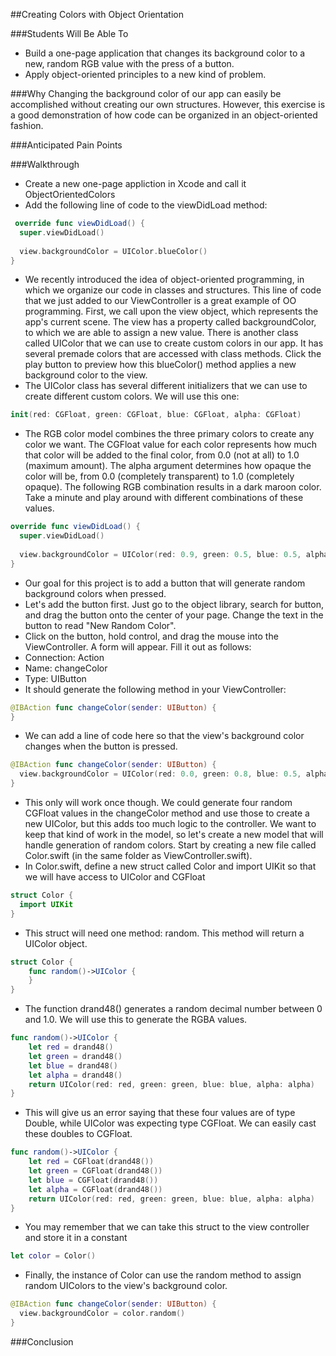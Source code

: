 ##Creating Colors with Object Orientation

###Students Will Be Able To
- Build a one-page application that changes its background color to a new, random RGB value with the press of a button.
- Apply object-oriented principles to a new kind of problem.

###Why
Changing the background color of our app can easily be accomplished without creating our own structures. However, this exercise is a good demonstration of how code can be organized in an object-oriented fashion.

###Anticipated Pain Points



###Walkthrough
- Create a new one-page appliction in Xcode and call it ObjectOrientedColors
- Add the following line of code to the viewDidLoad method:
```Swift
 override func viewDidLoad() {
  super.viewDidLoad()
  
  view.backgroundColor = UIColor.blueColor()
}
```
- We recently introduced the idea of object-oriented programming, in which we organize our code in classes and structures. This line of code that we just added to our ViewController is a great example of OO programming. First, we call upon the view object, which represents the app's current scene. The view has a property called backgroundColor, to which we are able to assign a new value. There is another class called UIColor that we can use to create custom colors in our app. It has several premade colors that are accessed with class methods. Click the play button to preview how this blueColor() method applies a new background color to the view.
- The UIColor class has several different initializers that we can use to create different custom colors. We will use this one:
```Swift
init(red: CGFloat, green: CGFloat, blue: CGFloat, alpha: CGFloat)
```
- The RGB color model combines the three primary colors to create any color we want. The CGFloat value for each color represents how much that color will be added to the final color, from 0.0 (not at all) to 1.0 (maximum amount). The alpha argument determines how opaque the color will be, from 0.0 (completely transparent) to 1.0 (completely opaque). The following RGB combination results in a dark maroon color. Take a minute and play around with different combinations of these values.
```Swift
override func viewDidLoad() {
  super.viewDidLoad()
  
  view.backgroundColor = UIColor(red: 0.9, green: 0.5, blue: 0.5, alpha: 0.3)
}
```
- Our goal for this project is to add a button that will generate random background colors when pressed.
- Let's add the button first. Just go to the object library, search for button, and drag the button onto the center of your page. Change the text in the button to read "New Random Color".
- Click on the button, hold control, and drag the mouse into the ViewController. A form will appear. Fill it out as follows:
 - Connection: Action
 - Name: changeColor
 - Type: UIButton
- It should generate the following method in your ViewController:
```Swift
@IBAction func changeColor(sender: UIButton) {
}
```
- We can add a line of code here so that the view's background color changes when the button is pressed.
```Swift
@IBAction func changeColor(sender: UIButton) {
  view.backgroundColor = UIColor(red: 0.0, green: 0.8, blue: 0.5, alpha: 0.8)
}
```
- This only will work once though. We could generate four random CGFloat values in the changeColor method and use those to create a new UIColor, but this adds too much logic to the controller. We want to keep that kind of work in the model, so let's create a new model that will handle generation of random colors. Start by creating a new file called Color.swift (in the same folder as ViewController.swift).
- In Color.swift, define a new struct called Color and import UIKit so that we will have access to UIColor and CGFloat
```Swift
struct Color {
  import UIKit
}
```
- This struct will need one method: random. This method will return a UIColor object.
```Swift
struct Color {
    func random()->UIColor {
    }
}
```
- The function drand48() generates a random decimal number between 0 and 1.0. We will use this to generate the RGBA values.
```Swift
func random()->UIColor {
    let red = drand48()
    let green = drand48()
    let blue = drand48()
    let alpha = drand48()
    return UIColor(red: red, green: green, blue: blue, alpha: alpha)
}
```
- This will give us an error saying that these four values are of type Double, while UIColor was expecting type CGFloat. We can easily cast these doubles to CGFloat.
```Swift
func random()->UIColor {
    let red = CGFloat(drand48())
    let green = CGFloat(drand48())
    let blue = CGFloat(drand48())
    let alpha = CGFloat(drand48())
    return UIColor(red: red, green: green, blue: blue, alpha: alpha)
}
```
- You may remember that we can take this struct to the view controller and store it in a constant
```Swift
let color = Color()
```
- Finally, the instance of Color can use the random method to assign random UIColors to the view's background color.
```Swift
@IBAction func changeColor(sender: UIButton) {
  view.backgroundColor = color.random()
}
```
###Conclusion
